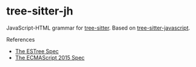 # tree-sitter-jh

JavaScript-HTML grammar for [tree-sitter](https://github.com/tree-sitter/tree-sitter). Based on [tree-sitter-javascript](https://github.com/tree-sitter/tree-sitter-javascript).

References

- [The ESTree Spec](https://github.com/estree/estree)
- [The ECMAScript 2015 Spec](http://www.ecma-international.org/ecma-262/6.0/)
